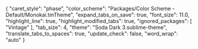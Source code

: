 {
	"caret_style": "phase",
	"color_scheme": "Packages/Color Scheme - Default/Monokai.tmTheme",
	"expand_tabs_on_save": true,
	"font_size": 11.0,
	"highlight_line": true,
	"highlight_modified_tabs": true,
	"ignored_packages":
	[
		"Vintage"
	],
	"tab_size": 4,
	"theme": "Soda Dark 3.sublime-theme",
	"translate_tabs_to_spaces": true,
	"update_check": false,
	"word_wrap": "auto"
}
